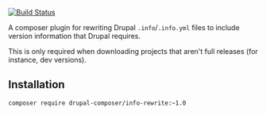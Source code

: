 [![Build Status](https://travis-ci.org/drupal-composer/info-rewrite.svg?branch=master)](https://travis-ci.org/drupal-composer/info-rewrite)

A composer plugin for rewriting Drupal `.info`/`.info.yml` files to include version information that Drupal requires.

This is only required when downloading projects that aren't full releases (for instance, dev versions).

## Installation

`composer require drupal-composer/info-rewrite:~1.0`

